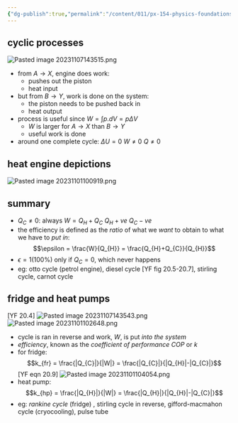```yaml
---
{"dg-publish":true,"permalink":"/content/011/px-154-physics-foundations/px-154-e-the-second-law-of-thermodynamics/px-154-e2-heat-engine-cycles-and-the-p-v-diagram/","created":"2024-11-25T10:50:32.000+00:00","updated":"2024-11-26T23:16:25.489+00:00"}
---
```


## cyclic processes
![Pasted image 20231107143515.png](/img/user/pics/Pasted%20image%2020231107143515.png)
- from $A \to X$, engine does work:
	- pushes out the piston
	- heat input
- but from $B\to Y$, work is done on the system:
	- the piston needs to be pushed back in
	- heat output
- process is useful since $W=\int p.dV = p\Delta V$
	- $W$ is larger for $A\to X$ than $B \to Y$
	- useful work is done
- around one complete cycle:
		$\Delta U =0$
		$W \neq 0$
		$Q \neq 0$
## heat engine depictions
![Pasted image 20231101100919.png](/img/user/pics/Pasted%20image%2020231101100919.png)
## summary
- $Q_{C}\neq 0:$ always
		$W=Q_{H}+Q_{C}$
		 $Q_{H}+ve$
		$Q_{C}-ve$ 
- the efficiency is defined as the *ratio* of what we *want* to obtain to what we have to *put in*: 
$$\epsilon = \frac{W}{Q_{H}} = \frac{Q_{H}+Q_{C}}{Q_{H}}$$
- $\epsilon =1(100\%)$ only if $Q_{C}=0$, which never happens
- eg: otto cycle (petrol engine), diesel cycle [YF fig 20.5-20.7], stirling cycle, carnot cycle
## fridge and heat pumps
[YF 20.4]
![Pasted image 20231107143543.png](/img/user/pics/Pasted%20image%2020231107143543.png)
![Pasted image 20231101102648.png](/img/user/pics/Pasted%20image%2020231101102648.png)
- cycle is ran in reverse and work, $W$, is put *into the system*
- *efficiency*, known as the *coefficient of performance* $COP$ or $k$
- for fridge: 
$$k_{fr} = \frac{|Q_{C}|}{|W|} = \frac{|Q_{C}|}{|Q_{H}|-|Q_{C}|}$$ [YF eqn 20.9] 
![Pasted image 20231101104054.png](/img/user/pics/Pasted%20image%2020231101104054.png)
- heat pump: 
$$k_{hp} = \frac{|Q_{H}|}{|W|} = \frac{|Q_{H}|}{|Q_{H}|-|Q_{C}|}$$
- eg: *rankine cycle* (fridge) , stirling cycle in reverse, gifford-macmahon cycle (cryocooling),  pulse tube
